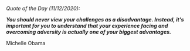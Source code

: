 *Quote of the Day (11/12/2020):*

_**You should never view your challenges as a disadvantage. Instead, it's important for you to understand that your experience facing and overcoming adversity is actually one of your biggest advantages.**_

Michelle Obama